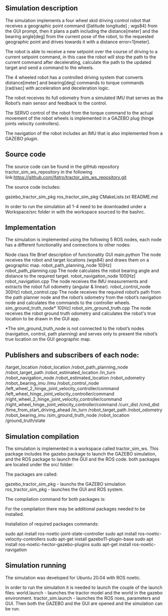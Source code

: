 Simulation description
----------------------------------------

The simulation implements a four wheel skid driving control robot that receives a geographic point command ([latitude longitude] ; wgs84) from the GUI prompt, then it plans a path including the distance[meter] and the bearing angle[deg] from the current pose of the robot, to the requested geographic point and drives towards it with a distance error<1[meter].

The robot is able to receive a new setpoint over the course of driving to a current setpoint command, in this case the robot will stop the path to the current command after decelerating, calculate the path to the updated target and send a command to the wheels.

The 4 wheeled robot has a controlled driving system that converts distance[meter] and bearing[deg] commands to torque commands [rad/sec] with acceleration and deceleration logic.

The robot receives its full odometry from a simulated IMU that serves as the Robot’s main sensor and feedback to the control.

The SERVO control of the robot from the torque command to the actual movement of the robot wheels is implemented in a  GAZEBO plug (hinge joints velocity controllers). 

The navigation of the robot includes an IMU that is also implemented from a GAZEBO plugin.

   

Source code 
----------------------------------------
The source code can be found in the gitHub repository tractor_sim_ws_repository in the following link:https://github.com/ifatro/tractor_sim_ws_repository.git

The source code includes:

gazebo_tractor_sim_pkg 
ros_tractor_sim_pkg
CMakeLists.txt
README.md

In order to run the simulation all 1-4 need to be downloaded under a Workspace/src folder in with the workspace sourced to the bashrc.


Implementation
----------------------------------------
The simulation is implemented using the following 5 ROS nodes, each node has a different functionality and connections to other nodes:

Node
class file
Brief description of functionality
GUI
main.python
The node receives the robot and target locations (wgs84) and draws them on a geographic map.
robot_path_planning_node
10[Hz]
robot_path_planning.cpp
The node calculates the robot bearing angle and distance to the required target.
robot_navigation_node
100[Hz]
robot_navigation.cpp
The node receives the IMU measurements and extracts the robot full odometry (angular & linear).
robot_control_node
30[Hz]
robot_control.cpp
The node receives the required robot’s path from the path planner node and the robot’s odometry from the robot’s navigation node and calculates the commands to the controller wheels.  
sim_ground_truth_node*
10[Hz]
robot_sim_ground_truth.cpp
The node receives the robot ground truth odometry and calculates the robot's true location to be drawn in the GUI app.


*The sim_ground_truth_node is not connected to the robot’s nodes (navigation, control, path planning) and serves only to present the robot’s true location on the GUI geographic map.


Publishers and subscribers of each node:
----------------------------------------
/target_location
/robot_location
/robot_path_planning_node
/robot_target_path
/robot_estimated_location
/in_turn
/robot_navigation_node
/robot_estimated_location
/robot_odometry
/robot_bearing_imu
/imu
/robot_control_node
/left_wheel_2_hinge_joint_velocity_controller/command
/left_wheel_hinge_joint_velocity_controller/command
/right_wheel_2_hinge_joint_velocity_controller/command
/right_wheel_hinge_joint_velocity_controller/command
/curr_dist
/cmd_dist
/time_from_start_driving_ahead
/in_turn
/robot_target_path
/robot_odometry
/robot_bearing_imu
/sim_ground_truth_node
/robot_location
/ground_truth/state

Simulation compilation
----------------------------------------
The simulation is implemented in a workspace called tractor_sim_ws.
This package includes the gazebo package to launch the GAZEBO simulation, and the ROS package to launch the GUI and the ROS code. both packages are located  under the src/ folder:

The packages are called:

gazebo_tractor_sim_pkg - launchs the GAZEBO simulation
ros_tractor_sim_pkg - launches the GUI and ROS system.

The compilation command for both packages is:
 


For the compilation there may be additional packages needed to be installed.

Installation of required packages commands:

  sudo apt install ros-noetic-joint-state-controller
  sudo apt install ros-noetic-velocity-controllers
  sudo apt-get install gazebo11-plugin-base
  sudo apt install ros-noetic-hector-gazebo-plugins
  sudo apt-get install ros-noetic-navigation



Simulation running
----------------------------------------

The simulation was developed for Ubuntu 20.04  with ROS noetic.

In order to run the simulation it is needed to launch the couple of  the launch files:
world.launch - launches the tractor model and the world in the gazebo environment.
tractor_sim.launch - launches the ROS noes, parameters and GUI.
Then both the GAZEBO and the GUI are opened and the simulation can be run.





